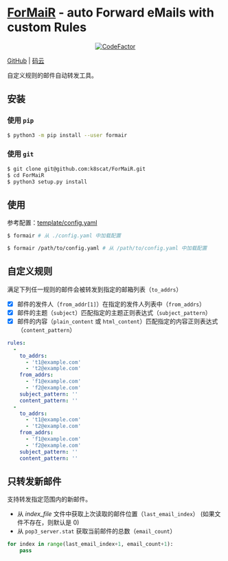 # [ForMaiR](https://formair.io) - auto Forward eMails with custom Rules

<p align="center">
  <a href="https://www.codefactor.io/repository/github/k8scat/formair"><img src="https://www.codefactor.io/repository/github/k8scat/formair/badge" alt="CodeFactor" /></a>
</p>

<p>
  <a href="https://github.com/k8scat/ForMaiR">GitHub</a> |
  <a href="https://gitee.com/hsowan/ForMaiR">码云</a>
</p>

自定义规则的邮件自动转发工具。

## 安装

### 使用 `pip`

```bash
$ python3 -m pip install --user formair
```

### 使用 `git`

```bash
$ git clone git@github.com:k8scat/ForMaiR.git
$ cd ForMaiR
$ python3 setup.py install
```

## 使用

参考配置：[template/config.yaml](https://github.com/k8scat/ForMaiR/blob/master/template/config.yaml)

```bash
$ formair # 从 ./config.yaml 中加载配置

$ formair /path/to/config.yaml # 从 /path/to/config.yaml 中加载配置
```

## 自定义规则

满足下列任一规则的邮件会被转发到指定的邮箱列表（`to_addrs`）

- [x] 邮件的发件人（`from_addr[1]`）在指定的发件人列表中（`from_addrs`）
- [x] 邮件的主题（`subject`）匹配指定的主题正则表达式（`subject_pattern`）
- [x] 邮件的内容（`plain_content` 或 `html_content`）匹配指定的内容正则表达式（`content_pattern`）

```yaml
rules:
  -
    to_addrs:
      - 't1@example.com'
      - 't2@example.com'
    from_addrs:
      - 'f1@example.com'
      - 'f2@example.com'
    subject_pattern: ''
    content_pattern: ''
  -
    to_addrs:
      - 't1@example.com'
      - 't2@example.com'
    from_addrs:
      - 'f1@example.com'
      - 'f2@example.com'
    subject_pattern: ''
    content_pattern: ''
```

## 只转发新邮件

支持转发指定范围内的新邮件。

- 从 _index_file_ 文件中获取上次读取的邮件位置（`last_email_index`） (如果文件不存在，则默认是 0)
- 从 `pop3_server.stat` 获取当前邮件的总数（`email_count`）

```python
for index in range(last_email_index+1, email_count+1):
    pass
```
